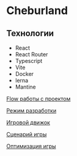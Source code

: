 # Cheburland

## Технологии
- React
- React Router
- Typescript
- Vite
- Docker
- lerna
- Mantine

 [Flow работы с проектом](./docs/workFlow.md)

 [Режим разработки](./docs/development.md)

 [Игровой движок](./docs/gameEngine.md)

 [Сценарий игры](./docs/gameScenario.md)

 [Оптимизация игры](./docs/gameOptimisation.md)
